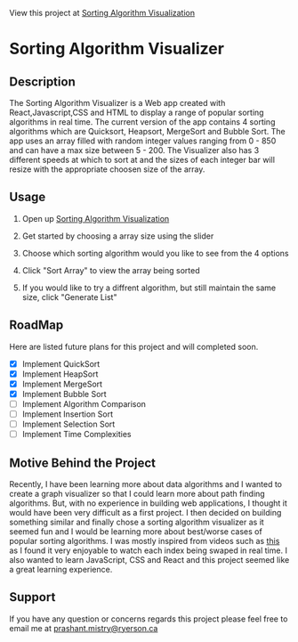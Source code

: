 View this project at [Sorting Algorithm Visualization](https://shant1235.github.io/Sorting-Algorithm-Visualization/)

# Sorting Algorithm Visualizer

## Description

The Sorting Algorithm Visualizer is a Web app created with React,Javascript,CSS and HTML to display a range of popular sorting algorithms in real time. The current version of the app contains 4 sorting algorithms which are Quicksort, Heapsort, MergeSort and Bubble Sort. The app uses an array filled with random integer values ranging from 0 - 850 and can have a max size between 5 - 200. The Visualizer also has 3 different speeds at which to sort at and the sizes of each integer bar will resize with the appropriate choosen size of the array.

## Usage 
1. Open up [Sorting Algorithm Visualization](https://shant1235.github.io/Sorting-Algorithm-Visualization/)

2. Get started by choosing a array size using the slider
3. Choose which sorting algorithm would you like to see from the 4 options 
4. Click "Sort Array" to view the array being sorted
5. If you would like to try a diffrent algorithm, but still maintain the same size, click "Generate List" 

## RoadMap
Here are listed future plans for this project and will completed soon.
- [x] Implement QuickSort
- [x] Implement HeapSort
- [x] Implement MergeSort
- [x] Implement Bubble Sort
- [ ] Implement Algorithm Comparison
- [ ] Implement Insertion Sort
- [ ] Implement Selection Sort
- [ ] Implement Time Complexities

## Motive Behind the Project
Recently, I have been learning more about data algorithms and I wanted to create a graph visualizer so that I could learn more about path finding algorithms. But, with no experience in building web applications, I thought it would have been very difficult as a first project. I then decided on building something similar and finally chose a sorting algorithm visualizer as it seemed fun and I would be learning more about best/worse cases of popular sorting algorithms. I was mostly inspired from videos such as [this](https://www.youtube.com/watch?v=kPRA0W1kECg) as I found it very enjoyable to watch each index being swaped in real time. I also wanted to learn JavaScript, CSS and React and this project seemed like a great learning experience.

## Support
If you have any question or concerns regards this project please feel free to email me at prashant.mistry@ryerson.ca